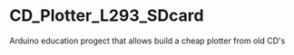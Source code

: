 # CD_Plotter_L293_SDcard
Arduino education progect that allows build a cheap plotter from old CD's   
